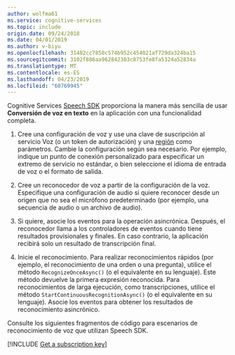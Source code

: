 ```yaml
---
author: wolfma61
ms.service: cognitive-services
ms.topic: include
origin.date: 09/24/2018
ms.date: 04/01/2019
ms.author: v-biyu
ms.openlocfilehash: 31482cc7850c574b952c454021af729da324ba15
ms.sourcegitcommit: 3102f886aa962842303c8753fe8fa5324a52834a
ms.translationtype: MT
ms.contentlocale: es-ES
ms.lasthandoff: 04/23/2019
ms.locfileid: "60769945"
---
```

<!-- N.B. no header, no intents here, language-agnostic -->

Cognitive Services [Speech SDK](~/articles/cognitive-services/speech-service/speech-sdk.md) proporciona la manera más sencilla de usar **Conversión de voz en texto** en la aplicación con una funcionalidad completa.

1. Cree una configuración de voz y use una clave de suscripción al servicio Voz (o un token de autorización) y una [región](~/articles/cognitive-services/speech-service/regions.md) como parámetros. Cambie la configuración según sea necesario. Por ejemplo, indique un punto de conexión personalizado para especificar un extremo de servicio no estándar, o bien seleccione el idioma de entrada de voz o el formato de salida.

1. Cree un reconocedor de voz a partir de la configuración de la voz. Especifique una configuración de audio si quiere reconocer desde un origen que no sea el micrófono predeterminado (por ejemplo, una secuencia de audio o un archivo de audio).

1. Si quiere, asocie los eventos para la operación asincrónica. Después, el reconocedor llama a los controladores de eventos cuando tiene resultados provisionales y finales. En caso contrario, la aplicación recibirá solo un resultado de transcripción final.

1. Inicie el reconocimiento. Para realizar reconocimientos rápidos (por ejemplo, el reconocimiento de una orden o una pregunta), utilice el método `RecognizeOnceAsync()` (o el equivalente en su lenguaje). Este método devuelve la primera expresión reconocida. Para reconocimientos de larga ejecución, como transcripciones, utilice el método `StartContinuousRecognitionAsync()` (o el equivalente en su lenguaje). Asocie los eventos para obtener los resultados de reconocimiento asincrónico.

Consulte los siguientes fragmentos de código para escenarios de reconocimiento de voz que utilizan Speech SDK.

[!INCLUDE [Get a subscription key](cognitive-services-speech-service-get-subscription-key.md)]
